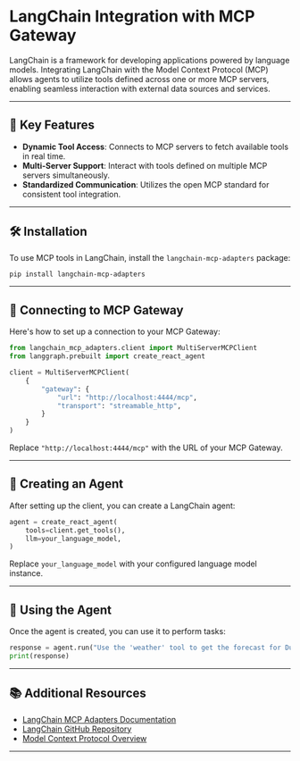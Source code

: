 # LangChain Integration with MCP Gateway

LangChain is a framework for developing applications powered by language models. Integrating LangChain with the Model Context Protocol (MCP) allows agents to utilize tools defined across one or more MCP servers, enabling seamless interaction with external data sources and services.

---

## 🧰 Key Features

- **Dynamic Tool Access**: Connects to MCP servers to fetch available tools in real time.
- **Multi-Server Support**: Interact with tools defined on multiple MCP servers simultaneously.
- **Standardized Communication**: Utilizes the open MCP standard for consistent tool integration.

---

## 🛠 Installation

To use MCP tools in LangChain, install the `langchain-mcp-adapters` package:

```bash
pip install langchain-mcp-adapters
```

---

## 🔗 Connecting to MCP Gateway

Here's how to set up a connection to your MCP Gateway:

```python
from langchain_mcp_adapters.client import MultiServerMCPClient
from langgraph.prebuilt import create_react_agent

client = MultiServerMCPClient(
    {
        "gateway": {
            "url": "http://localhost:4444/mcp",
            "transport": "streamable_http",
        }
    }
)
```

Replace `"http://localhost:4444/mcp"` with the URL of your MCP Gateway.

---

## 🤖 Creating an Agent

After setting up the client, you can create a LangChain agent:

```python
agent = create_react_agent(
    tools=client.get_tools(),
    llm=your_language_model,
)
```

Replace `your_language_model` with your configured language model instance.

---

## 🧪 Using the Agent

Once the agent is created, you can use it to perform tasks:

```python
response = agent.run("Use the 'weather' tool to get the forecast for Dublin.")
print(response)
```

---

## 📚 Additional Resources

* [LangChain MCP Adapters Documentation](https://langchain-ai.github.io/langgraph/agents/mcp/)
* [LangChain GitHub Repository](https://github.com/langchain-ai/langchain)
* [Model Context Protocol Overview](https://modelcontextprotocol.io/)

---
